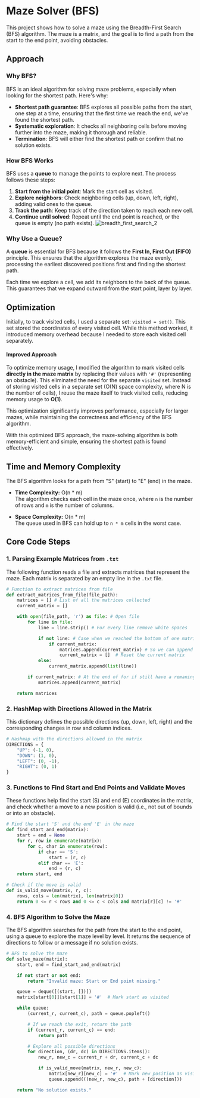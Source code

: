 # Maze Solver (BFS)

This project shows how to solve a maze using the Breadth-First Search (BFS) algorithm. The maze is a matrix, and the goal is to find a path from the start to the end point, avoiding obstacles.

## Approach

### Why BFS?

BFS is an ideal algorithm for solving maze problems, especially when looking for the shortest path. Here's why:

- **Shortest path guarantee**: BFS explores all possible paths from the start, one step at a time, ensuring that the first time we reach the end, we've found the shortest path.
- **Systematic exploration**: It checks all neighboring cells before moving further into the maze, making it thorough and reliable.
- **Termination**: BFS will either find the shortest path or confirm that no solution exists.

### How BFS Works

BFS uses a **queue** to manage the points to explore next. The process follows these steps:

1. **Start from the initial point**: Mark the start cell as visited.
2. **Explore neighbors**: Check neighboring cells (up, down, left, right), adding valid ones to the queue.
3. **Track the path**: Keep track of the direction taken to reach each new cell.
4. **Continue until solved**: Repeat until the end point is reached, or the queue is empty (no path exists).
![breadth_first_search_2](https://github.com/user-attachments/assets/8a1f1c18-a131-4638-8a63-c723c584012c)

### Why Use a Queue?

A **queue** is essential for BFS because it follows the **First In, First Out (FIFO)** principle. This ensures that the algorithm explores the maze evenly, processing the earliest discovered positions first and finding the shortest path.

Each time we explore a cell, we add its neighbors to the back of the queue. This guarantees that we expand outward from the start point, layer by layer.

## Optimization

Initially, to track visited cells, I used a separate set: `visited = set()`. This set stored the coordinates of every visited cell. While this method worked, it introduced memory overhead because I needed to store each visited cell separately.

#### Improved Approach

To optimize memory usage, I modified the algorithm to mark visited cells **directly in the maze matrix** by replacing their values with `'#'` (representing an obstacle). This eliminated the need for the separate `visited` set.
Instead of storing visited cells in a separate set (O(N) space complexity, where N is the number of cells), I reuse the maze itself to track visited cells, reducing memory usage to **O(1)**.

This optimization significantly improves performance, especially for larger mazes, while maintaining the correctness and efficiency of the BFS algorithm.

With this optimized BFS approach, the maze-solving algorithm is both memory-efficient and simple, ensuring the shortest path is found effectively.

## Time and Memory Complexity 
The BFS algorithm looks for a path from "S" (start) to "E" (end) in the maze.

- **Time Complexity:** O(n * m)  
  The algorithm checks each cell in the maze once, where `n` is the number of rows and `m` is the number of columns.

- **Space Complexity:** O(n * m)  
  The queue used in BFS can hold up to `n * m` cells in the worst case.
## Core Code Steps

### 1. Parsing Example Matrices from `.txt`

The following function reads a file and extracts matrices that represent the maze. Each matrix is separated by an empty line in the `.txt` file.

```python
# Function to extract matrices from file
def extract_matrices_from_file(file_path):
    matrices = [] # List of all the matrices collected
    current_matrix = []

    with open(file_path, 'r') as file: # Open file
        for line in file:
            line = line.strip() # For every line remove white spaces

            if not line: # Case when we reached the bottom of one matrix
                if current_matrix:
                    matrices.append(current_matrix) # So we can append in the list of matrices
                    current_matrix = []  # Reset the current matrix
            else:
                current_matrix.append(list(line))

        if current_matrix: # At the end of for if still have a remaning matrix, append it
            matrices.append(current_matrix)

    return matrices

```

### 2. HashMap with Directions Allowed in the Matrix

This dictionary defines the possible directions (up, down, left, right) and the corresponding changes in row and column indices.

```python
# Hashmap with the directions allowed in the matrix
DIRECTIONS = {
    "UP": (-1, 0),
    "DOWN": (1, 0),
    "LEFT": (0, -1),
    "RIGHT": (0, 1)
}
```

### 3. Functions to Find Start and End Points and Validate Moves

These functions help find the start (S) and end (E) coordinates in the matrix, and check whether a move to a new position is valid (i.e., not out of bounds or into an obstacle).

```python
# Find the start 'S' and the end 'E' in the maze
def find_start_and_end(matrix):
    start = end = None
    for r, row in enumerate(matrix):
        for c, char in enumerate(row):
            if char == 'S':
                start = (r, c)
            elif char == 'E':
                end = (r, c)
    return start, end

# Check if the move is valid
def is_valid_move(matrix, r, c):
    rows, cols = len(matrix), len(matrix[0])
    return 0 <= r < rows and 0 <= c < cols and matrix[r][c] != '#'

```

### 4. BFS Algorithm to Solve the Maze

The BFS algorithm searches for the path from the start to the end point, using a queue to explore the maze level by level. It returns the sequence of directions to follow or a message if no solution exists.

```python
# BFS to solve the maze
def solve_maze(matrix):
    start, end = find_start_and_end(matrix)

    if not start or not end:
        return "Invalid maze: Start or End point missing."

    queue = deque([(start, [])])
    matrix[start[0]][start[1]] = '#'  # Mark start as visited

    while queue:
        (current_r, current_c), path = queue.popleft()

        # If we reach the exit, return the path
        if (current_r, current_c) == end:
            return path

        # Explore all possible directions
        for direction, (dr, dc) in DIRECTIONS.items():
            new_r, new_c = current_r + dr, current_c + dc

            if is_valid_move(matrix, new_r, new_c):
                matrix[new_r][new_c] = '#'  # Mark new position as visited
                queue.append(((new_r, new_c), path + [direction]))

    return "No solution exists."

```

